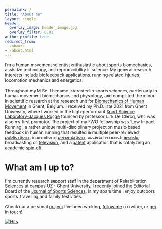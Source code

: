 ```yaml
---
permalink: /
title: "About me"
layout: single
header:
  overlay_image: header_image.jpg
  overlay_filter: 0.01
author_profile: true
redirect_from: 
- /about/
- /about.html
---
```


I’m a human movement scientist enthusiastic about sports biomechanics, assistive technology, and reproducibility in science. My general research interests include biofeedback applications, running-related injuries, locomotion mechanics and energetics.
<br>
<br>
Throughout my M.Sc. I became interested in sports sciences, particularly in human movement biomechanics and physiology, and completed the minor in scientific research at the research unit for [Biomechanics of Human Movement](https://www.ugent.be/ge/bsw/en/research/biomechanics) in Ghent, Belgium. I received my Ph.D. late 2021 from Ghent University, where I worked in the high-performant [Sport Science Laboratory-Jacques Rogge](https://www.ugent.be/ge/bsw/en/sportlab) founded by professor Dirk De Clercq, who was also my first promotor. The project of my FWO fellowship was ‘Low Impact Running’; a rather unique multi-disciplinary project on music-based feedback in human running that resulted in multiple peer-reviewed [publications](https://pivdnber.github.io/publications/), international [presentations](https://pivdnber.github.io/presentations/), societal research [awards](https://pivdnber.github.io/presentations/), broadcasting on [television](https://www.facebook.com/watch/?v=287761091944681), and a [patent](https://worldwide.espacenet.com/publicationDetails/biblio?FT=D&date=20210819&DB=EPODOC&locale=en_EP&CC=US&NR=2021252338A1&KC=A1&ND=4) application that is catalyzing an academic [spin-off](https://player.vimeo.com/video/561829521?h=149c9d5643&amp;dnt=1&amp;app_id=122963).

# What am I up to?

I'm currently research support staff in the department of [Rehabilitation Sciences](https://www.ugent.be/ge/reva/en) at campus UZ - Ghent University. I recently joined the Editorial Board of the [Journal of Sports Sciences](https://www.tandfonline.com/action/journalInformation?show=editorialBoard&journalCode=rjsp20&). In my spare time I enjoy outdoors sports, travelling and family festivities.
<br>    
Check out a personal [project](https://https://www.ugent.be/ge/bsw/en/research/biomechanics/projects#motor-retraining-by-real-time-sonic-feedback---understanding-strategies-of-low-impact-running) I’ve been working, [follow me](https://twitter.com/SportSciSum) on twitter, or [get in touch](mailto:pieter.vandenberghe@ugent.be)!<br>



[![Hits](https://hits.seeyoufarm.com/api/count/incr/badge.svg?url=https%3A%2F%2Fpivdnber.github.io&count_bg=%231E64C8&title_bg=%23555555&icon=&icon_color=%23E7E7E7&title=hits&edge_flat=false)](https://hits.seeyoufarm.com)
